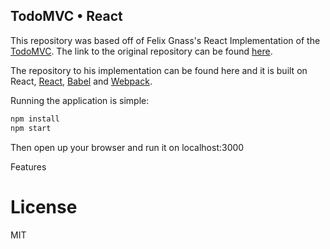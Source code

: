 ## TodoMVC • React

This repository was based off of Felix Gnass's React Implementation of the [TodoMVC](http://todomvc.com/). The link to the original repository can be found [here](https://github.com/cellular/todomvc-react).

The repository to his implementation can be found here and it is built on React, [React](https://reactjs.org/), [Babel](https://babeljs.io/) and [Webpack](https://webpack.js.org/).

Running the application is simple:

```sh
npm install
npm start
```

Then open up your browser and run it on localhost:3000

Features

# License

MIT
